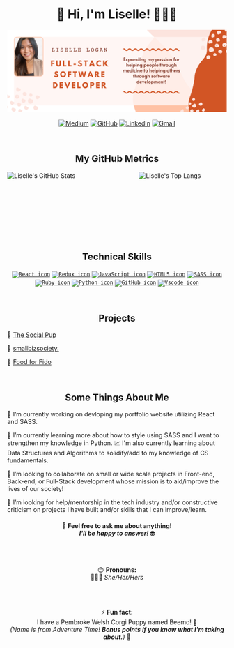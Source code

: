 <h1 align="center"> 👋 Hi, I'm Liselle! 👩🏻‍💻 </h1>

<img src="https://raw.githubusercontent.com/lisellelogan/lisellelogan/master/lisellebanner.png" alt="Banner that says Liselle Logan Full-Stack Software Developer - Expanding my passion for helping people through medicine to helping others through software development!">

<div align="center">
  
  [![Medium](https://img.shields.io/badge/-Medium-black?style=flat-square&logo=Medium&logoColor=white)](https://lisellelogan.medium.com/)
  [![GitHub](https://img.shields.io/badge/-GitHub-white?style=flat-square&logo=GitHub&logoColor=black)](https://github.com/lisellelogan)
  [![LinkedIn](https://img.shields.io/badge/-LinkedIn-blue?style=flat-square&logo=LinkedIn&logoColor=white)](https://www.linkedin.com/in/lisellelogan/)
  [![Gmail](https://img.shields.io/badge/-Gmail-red?style=flat-square&logo=Gmail&logoColor=white)](mailto:liselle.logan@gmail.com)
  
</div>

<br/>

<h2 align="center">My GitHub Metrics</h2>

<div display="flex-container">
  
  <a href="https://github.com/lisellelogan">
    <img width="40%" align="right" src="https://github-readme-stats.vercel.app/api/top-langs/?username=lisellelogan&layout=compact&border_color=FF5733&title_color=D85134&bg_color=FBE1DC" alt="Liselle's Top Langs">
  </a>

  <a href="https://github.com/lisellelogan">
    <img width="47%" align="left" src="https://github-readme-stats.vercel.app/api?username=lisellelogan&show_icons=true&icon_color=FF5733&border_color=FF5733&title_color=D85134&bg_color=FBE1DC" alt="Liselle's GitHub Stats">
  </a>
  
</div>

<br/>
<br/>
<br/>
<br/>
<br/>
<br/>
<br/>
<br/>
<br/>

<h2 align="center">Technical Skills</h2>

<div align="center">
  
  <code><a href="https://reactjs.org/"><img width="9%" src="https://cdn.jsdelivr.net/gh/devicons/devicon/icons/react/react-original-wordmark.svg" alt="React icon"></a></code>
  <code><a href="https://redux.js.org/"><img width="9%" src="https://cdn.jsdelivr.net/gh/devicons/devicon/icons/redux/redux-original.svg" alt="Redux icon"></a></code>
  <code><a href="https://www.javascript.com/"><img width="9%" src="https://cdn.jsdelivr.net/gh/devicons/devicon/icons/javascript/javascript-original.svg" alt="JavaScript icon"></a></code>
  <code><a href="https://developer.mozilla.org/en-US/docs/Glossary/HTML5"><img width="10%" src="https://cdn.jsdelivr.net/gh/devicons/devicon/icons/html5/html5-original-wordmark.svg" alt="HTML5 icon"></a></code>
  <code><a href="https://sass-lang.com/"><img width="9%" src="https://cdn.jsdelivr.net/gh/devicons/devicon/icons/sass/sass-original.svg" alt="SASS icon"></a></code>
  <code><a href="https://www.ruby-lang.org/en/"><img width="9%" src="https://cdn.jsdelivr.net/gh/devicons/devicon/icons/ruby/ruby-original-wordmark.svg" alt="Ruby icon"></a></code>
  <code><a href="https://www.python.org/"><img width="9%" src="https://cdn.jsdelivr.net/gh/devicons/devicon/icons/python/python-original-wordmark.svg" alt="Python icon"></a></code>
  <code><a href="https://github.com/"><img width="9%" src="https://cdn.jsdelivr.net/gh/devicons/devicon/icons/github/github-original-wordmark.svg" alt="GitHub icon"></a></code>
   <code><a href="https://code.visualstudio.com/"><img width="9%" src="https://cdn.jsdelivr.net/gh/devicons/devicon/icons/vscode/vscode-original-wordmark.svg" alt="Vscode icon"></a></code>

</div>

<br/>

<h2 align="center">Projects</h2>
<div>
  
  🐾 [The Social Pup](https://github.com/lisellelogan/the-social-pup-frontend)<br/>
  
  🌱 [smallbizsociety.](https://github.com/lisellelogan/small-biz-society-frontend)<br/>
  
  🐶 [Food for Fido](https://github.com/lisellelogan/food-for-fido)
  
</div>

<br/>
  
<h2 align="center">Some Things About Me</h2>

🔭  I’m currently working on devloping my portfolio website utilizing React and SASS. 

🌱  I’m currently learning more about how to style using SASS and I want to strengthen my knowledge in Python.
📈  I'm also currently learning about Data Structures and Algorithms to solidify/add to my knowledge of CS fundamentals.

👯  I’m looking to collaborate on small or wide scale projects in Front-end, Back-end, or Full-Stack development whose mission is to aid/improve the lives of our society!

🤔  I’m looking for help/mentorship in the tech industry and/or constructive criticism on projects I have built and/or skills that I can improve/learn.

<h4 align="center">
  💬 Feel free to ask me about anything!<br/>
     <em>I'll be happy to answer!</em> 🤓
</h4> 

<br/>
<br/>

<p align="center">😊 
  <b>Pronouns:</b><br/>
    💁🏻‍♀️ <em>She/Her/Hers</em>
</p>

<br/>
<br/>

<p align="center">
  ⚡ <b>Fun fact: </b><br/>
    I have a Pembroke Welsh Corgi Puppy named Beemo! 🐶<br/>
      <em>(Name is from Adventure Time! <strong>Bonus points if you know what I'm taking about.</strong>)</em> 🤖 
</p>

<!--

Here are some ideas to get you started:
- ⚡ Fun fact: ...
-->

